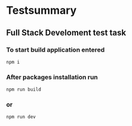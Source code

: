 # Testsummary
## Full Stack Develoment test task 
### To start build application entered 
    npm i
### After packages installation run
    npm run build
### or 
    npm run dev
